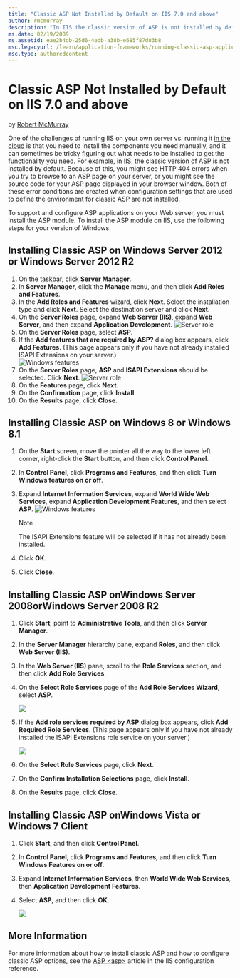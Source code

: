 ```yaml
---
title: "Classic ASP Not Installed by Default on IIS 7.0 and above"
author: rmcmurray
description: "In IIS the classic version of ASP is not installed by default. Because of this, you might see HTTP 404 errors when you try to browse to an ASP page on your s..."
ms.date: 02/19/2009
ms.assetid: eae2b4db-25d6-4edb-a38b-e685f87d83b8
msc.legacyurl: /learn/application-frameworks/running-classic-asp-applications-on-iis-7-and-iis-8/classic-asp-not-installed-by-default-on-iis
msc.type: authoredcontent
---
```

# Classic ASP Not Installed by Default on IIS 7.0 and above

by [Robert McMurray](https://github.com/rmcmurray)

One of the challenges of running IIS on your own server vs. running it [in the cloud](https://docs.microsoft.com/azure/app-service/) is that you need to install the components you need manually, and it can sometimes be tricky figuring out what needs to be installed to get the functionality you need. For example, in IIS, the classic version of ASP is not installed by default. Because of this, you might see HTTP 404 errors when you try to browse to an ASP page on your server, or you might see the source code for your ASP page displayed in your browser window. Both of these error conditions are created when configuration settings that are used to define the environment for classic ASP are not installed.

To support and configure ASP applications on your Web server, you must install the ASP module. To install the ASP module on IIS, use the following steps for your version of Windows.

## Installing Classic ASP on Windows Server 2012 or Windows Server 2012 R2

1. On the taskbar, click **Server Manager**.
2. In **Server Manager**, click the **Manage** menu, and then click **Add Roles and Features**.
3. In the **Add Roles and Features** wizard, click **Next**. Select the installation type and click **Next**. Select the destination server and click **Next**.
4. On the **Server Roles** page, expand **Web Server (IIS)**, expand **Web Server**, and then expand **Application Development**.
    ![Server role](classic-asp-not-installed-by-default-on-iis/_static/image2.jpg)
5. On the **Server Roles** page, select **ASP**.
6. If the **Add features that are required by ASP?** dialog box appears, click **Add Features**. (This page appears only if you have not already installed ISAPI Extensions on your server.)  
    ![Windows features](classic-asp-not-installed-by-default-on-iis/_static/image3.jpg)
7. On the **Server Roles** page, **ASP** and **ISAPI Extensions** should be selected. Click **Next**.
    ![Server role](classic-asp-not-installed-by-default-on-iis/_static/image4.jpg)
8. On the **Features** page, click **Next**.
9. On the **Confirmation** page, click **Install**.
10. On the **Results** page, click **Close**.

## Installing Classic ASP on Windows 8 or Windows 8.1

1. On the **Start** screen, move the pointer all the way to the lower left corner, right-click the **Start** button, and then click **Control Panel**.
2. In **Control Panel**, click **Programs and Features**, and then click **Turn Windows features on or off**.
3. Expand **Internet Information Services**, expand **World Wide Web Services**, expand **Application Development Features**, and then select **ASP**.
    ![Windows features](classic-asp-not-installed-by-default-on-iis/_static/image5.jpg)

    > [!NOTE]
    > The ISAPI Extensions feature will be selected if it has not already been installed.
4. Click **OK**.
5. Click **Close**.

## Installing Classic ASP onWindows Server 2008orWindows Server 2008 R2

1. Click **Start**, point to **Administrative Tools**, and then click **Server Manager**.
2. In the **Server Manager** hierarchy pane, expand **Roles**, and then click **Web Server (IIS)**.
3. In the **Web Server (IIS)** pane, scroll to the **Role Services** section, and then click **Add Role Services**.
4. On the **Select Role Services** page of the **Add Role Services Wizard**, select **ASP**.

    ![](classic-asp-not-installed-by-default-on-iis/_static/image1.png)
5. If the **Add role services required by ASP** dialog box appears, click **Add Required Role Services**. (This page appears only if you have not already installed the ISAPI Extensions role service on your server.)

    ![](classic-asp-not-installed-by-default-on-iis/_static/image3.png)
6. On the **Select Role Services** page, click **Next**.
7. On the **Confirm Installation Selections** page, click **Install**.
8. On the **Results** page, click **Close**.

## Installing Classic ASP onWindows Vista or Windows 7 Client

1. Click **Start**, and then click **Control Panel**.
2. In **Control Panel**, click **Programs and Features**, and then click **Turn Windows Features on or off**.
3. Expand **Internet Information Services**, then **World Wide Web Services**, then **Application Development Features**.
4. Select **ASP**, and then click **OK**.

    ![](classic-asp-not-installed-by-default-on-iis/_static/image6.jpg)

## More Information

For more information about how to install classic ASP and how to configure classic ASP options, see the [ASP \<asp>](../../configuration/system.webServer/asp/index.md) article in the IIS configuration reference.